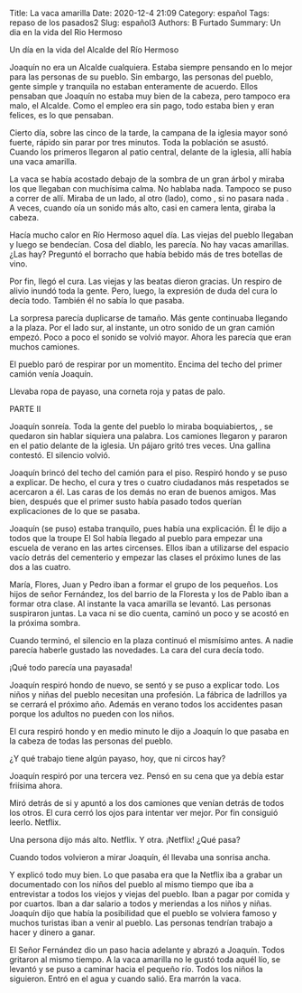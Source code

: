 Title: La vaca amarilla
Date: 2020-12-4 21:09
Category: español
Tags: repaso de los pasados2
Slug: español3
Authors: B Furtado
Summary: Un dia en la vida del Rio Hermoso

Un día en la vida del Alcalde del Río Hermoso

Joaquín no era un Alcalde cualquiera. Estaba siempre pensando en lo mejor para las personas de su pueblo. Sin embargo, las personas del pueblo, gente simple y tranquila no estaban enteramente de acuerdo. Ellos pensaban que Joaquín no estaba muy bien de la cabeza, pero  tampoco  era malo, el Alcalde. Como el empleo era sin  pago, todo estaba bien y eran felices, es lo que pensaban. 

Cierto día, sobre las cinco de la tarde, la campana de la iglesia mayor sonó fuerte, rápido sin parar por tres minutos. Toda la población se asustó. Cuando los primeros llegaron al patio central, delante de la iglesia, allí había una vaca amarilla.

La vaca se había acostado debajo de la sombra de un gran árbol y miraba los que llegaban con muchísima calma. No hablaba nada. Tampoco se puso a correr de allí. Miraba de un lado, al otro (lado), como , si no pasara nada . A veces, cuando oía un sonido más alto, casi en camera lenta, giraba la cabeza. 

Hacía mucho calor en Río Hermoso aquel día. Las viejas del pueblo llegaban y luego se bendecían. Cosa del diablo, les parecía. No hay vacas amarillas. ¿Las hay? Preguntó el borracho que había bebido más de tres botellas de vino. 

Por fin, llegó el cura. Las viejas y las beatas dieron gracias. Un respiro de alivio inundó toda la gente. Pero, luego, la expresión de duda del cura lo 
decía todo. También él no sabía lo que pasaba.

La sorpresa parecía duplicarse de tamaño. Más gente continuaba llegando a la plaza. Por el lado sur, al instante, un otro sonido de un gran camión empezó. Poco a poco el sonido se volvió mayor. Ahora les parecía que eran muchos camiones. 

El pueblo paró de respirar por un momentito. Encima del techo del primer camión venía Joaquín. 

Llevaba ropa de payaso, una corneta roja y patas de palo.

PARTE II

Joaquín sonreía. Toda la gente del pueblo lo miraba boquiabiertos, , se  quedaron sin hablar siquiera una palabra. Los camiones  llegaron y pararon en el patio delante de la iglesia. Un pájaro gritó tres veces. Una gallina contestó. El silencio volvió.

Joaquín brincó del techo del camión para el piso. Respiró  hondo y se puso a explicar. De hecho,  el cura y tres o cuatro ciudadanos más respetados se  acercaron  a él. Las caras de los demás no eran de buenos amigos. Mas bien, después que el primer susto había pasado todos querían explicaciones  de lo que se pasaba.

Joaquín  (se puso) estaba tranquilo,  pues había una explicación. Él  le dijo a todos que la troupe El Sol había llegado al pueblo para empezar una escuela de verano en las artes circenses. Ellos iban a utilizarse del espacio vacío detrás del cementerio y empezar las clases  el próximo lunes de las dos a las cuatro. 

María, Flores, Juan y Pedro iban a formar el grupo de los pequeños. Los hijos de señor Fernández, los del barrio de la Floresta y los de Pablo iban a formar otra clase. Al instante la vaca amarilla se levantó. Las personas suspiraron juntas. La vaca  ni se dio cuenta, caminó un poco y se acostó en la próxima sombra.  

Cuando terminó, el silencio en la plaza continuó el  mismísimo antes. A  nadie parecía  haberle gustado las novedades. La cara del cura decía todo.  

¡Qué todo parecía una payasada! 

Joaquín respiró  hondo de nuevo, se sentó y se  puso a explicar todo. Los niños y niñas del pueblo  necesitan una profesión. La  fábrica de ladrillos ya se cerrará el próximo año. Además en verano todos los accidentes pasan porque los adultos no pueden con los niños. 

El cura respiró hondo  y en medio minuto  le dijo a Joaquín lo que  pasaba en la cabeza de todas las personas del pueblo. 

¿Y  qué trabajo tiene algún payaso, hoy, que  ni circos hay?

Joaquín respiró por una tercera vez. Pensó en su cena que ya debía estar friísima ahora. 

Miró detrás de si y apuntó a los dos camiones que venían detrás de todos los otros. El  cura cerró los ojos para intentar ver mejor. Por fin consiguió leerlo. Netflix. 

Una persona  dijo más alto. Netflix. Y otra. ¡Netflix! ¿Qué pasa? 

Cuando todos  volvieron a mirar Joaquín, él llevaba una sonrisa ancha. 

Y explicó todo muy bien.  Lo que pasaba era que la Netflix iba a grabar un  documentado  con los niños del pueblo al mismo tiempo que iba a entrevistar a todos los viejos y viejas del pueblo. Iban a pagar por comida y por cuartos. Iban a dar salario a todos y  meriendas a los niños y niñas. Joaquín  dijo que había la posibilidad que el pueblo se  volviera famoso y muchos turistas iban a venir al pueblo. Las personas  tendrían trabajo a hacer y dinero a ganar. 

El Señor Fernández dio un paso  hacia adelante  y abrazó a Joaquín. Todos  gritaron al mismo tiempo.  A la vaca amarilla no le gustó toda aquél lío, se levantó y se puso a caminar  hacia el pequeño río. Todos los niños la siguieron. Entró en  el agua y cuando salió. Era marrón la vaca. 

